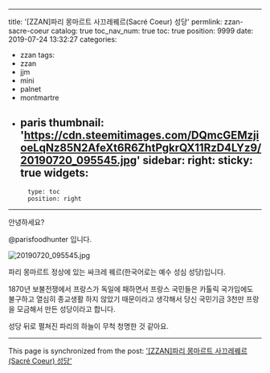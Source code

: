 
---
title: '[ZZAN]파리 몽마르트 사끄레꿰르(Sacré Coeur) 성당'
permlink: zzan-sacre-coeur
catalog: true
toc_nav_num: true
toc: true
position: 9999
date: 2019-07-24 13:32:27
categories:
- zzan
tags:
- zzan
- jjm
- mini
- palnet
- montmartre
- paris
thumbnail: 'https://cdn.steemitimages.com/DQmcGEMzjioeLqNz85N2AfeXt6R6ZhtPgkrQX11RzD4LYz9/20190720_095545.jpg'
sidebar:
    right:
        sticky: true
widgets:
    -
        type: toc
        position: right
---


안녕하세요?

@parisfoodhunter 입니다. 

![20190720_095545.jpg](https://cdn.steemitimages.com/DQmcGEMzjioeLqNz85N2AfeXt6R6ZhtPgkrQX11RzD4LYz9/20190720_095545.jpg)

파리 몽마르트 정상에 있는 싸크레 꿰르(한국어로는 예수 성심 성당)입니다. 

1870년 보불전쟁에서 프랑스가 독일에 패하면서 프랑스 국민들은 카톨릭 국가임에도 불구하고 열심히 종교생활 하지  않았기 때문이라고 생각해서 당신 국민기금 3천만 프랑을 모금해서 만든 성당이라고 합니다.

성당 뒤로 펼쳐진 파리의 하늘이 무척 청명한 것 같아요.

- - -

This page is synchronized from the post: ['[ZZAN]파리 몽마르트 사끄레꿰르(Sacré Coeur) 성당'](https://steemit.com/@parisfoodhunter/zzan-sacre-coeur)
